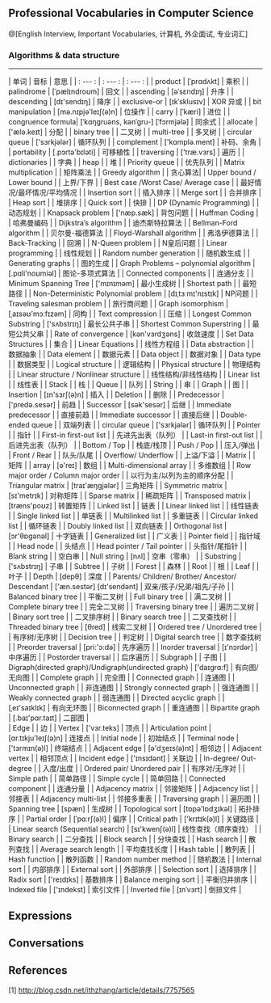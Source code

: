 
## Professional Vocabularies in Computer Science 
@[English Interview, Important Vocabularies, 计算机, 外企面试, 专业词汇]

### Algorithms & data structure
------

| 单词 | 音标 | 意思 |
| : --- : | : --- : | : --- : |
| product | [ˈprɑdʌkt] | 乘积 | 
| palindrome |	[ˈpælɪndroʊm] |	回文 |
| ascending	| [əˈsɛndɪŋ] | 升序 |
| descending | [dɪ'sendɪŋ] | 降序 |
| exclusive-or | [ɪkˈsklusɪv] | XOR 异或 |
| bit manipulation | [mə.nɪpjə'leɪʃ(ə)n] | 位操作 |
| carry	| [ˈkæri]	 | 进位 |
| congruence formula|	[ˈkɑŋɡruəns, kənˈɡru-] [ˈfɔrmjələ] |	同余式 |
| allocate | ['ælə.keɪt] | 分配 |
| binary tree | | 二叉树 |
| multi-tree | | 多叉树 |
| circular queue | ['sɜrkjələr] | 循环队列 |
| complement | ['kɑmplə.ment] | 补码、余角 |
| portability | [.pɔrtə'bɪləti] | 可移植性 |
| traversing | ['træ.vɜrs] | 遍历 |
| dictionaries | | 字典 |
| heap | | 堆 |
| Priority queue | | 优先队列 |
| Matrix multiplication | | 矩阵乘法 |
| Greedy algorithm | | 贪心算法|
| Upper bound / Lower bound | |  上界/下界  |
| Best case /Worst Case/ Average case | | 最好情况/最坏情况/平均情况 |
| Insertion sort | | 插入排序 |
| Merge sort | | 合并排序 |
| Heap sort | | 堆排序 |
| Quick sort | | 快排 | 
| DP (Dynamic Programming) | | 动态规划 |
| Knapsack problem | ['næp.sæk] | 背包问题 |
| Huffman Coding | | 哈弗曼编码 | 
| Dijkstra’s algorithm | | 迪杰斯特拉算法 |
| Bellman-Ford algorithm | | 贝尔曼-福德算法 |
| Floyd-Warshall algorithm | | 弗洛伊德算法 |
| Back-Tracking | | 回溯  |
| N-Queen problem | | N皇后问题 |
| Linear programming | | 线性规划 |
| Random number generation | | 随机数生成 |
| Generating graphs | | 图的生成 |
| Graph Problems – polynomial algorithm | [.pɑli'noʊmiəl] | 图论-多项式算法 |
| Connected components | | 连通分支 |
| Minimum Spanning Tree | ['mɪnɪməm] | 最小生成树 |
| Shortest path | | 最短路径 |
| Non-Deterministic Polynomial problem | [dɪˌtɜːmɪ'nɪstɪk] | NP问题 |
| Traveling salesman problem | | 旅行商问题 |
| Graph isomorphism | [ˌaɪsəʊ'mɔːfɪzəm] | 同构 |
| Text compression | | 压缩 |
| Longest Common Substring | ['sʌbstrɪŋ] | 最长公共子串 |
| Shortest Common Superstring | | 最短公共父串 |
| Rate of convergence   | [kən'vɜrdʒəns] | 收敛速度 |
| Set Data Structures | | 集合 |
| Linear Equations | | 线性方程组 |
| Data abstraction | | 数据抽象 |
| Data element | | 数据元素 |
| Data object | | 数据对象 |
|  Data type | | 数据类型 |
| Logical structure | | 逻辑结构 |
| Physical structure | | 物理结构 |
| Linear structure / Nonlinear structure | | 线性结构/非线性结构 |
| Linear list | | 线性表 |
| Stack | | 栈 |
| Queue | | 队列 |
| String | | 串 |
| Graph | | 图 |
| Insertion | [ɪn'sɜrʃ(ə)n] | 插入 |
| Deletion | | 删除 |
| Predecessor | ['predə.sesər] | 前趋 |
| Successor | [sək'sesər] | 后继 |
| Immediate predecessor | | 直接前趋 |
| Immediate successor | | 直接后继 |
| Double-ended queue | | 双端列表 |
| circular queue | ['sɜrkjələr] | 循环队列 |
| Pointer | | 指针 |
| First-in first-out list | | 先进先出表（队列） |
| Last-in first-out list | | 后进先出表（队列） |
| Bottom / Top | | 栈底/栈顶  |
| Push / Pop | | 压入/弹出 |
| Front / Rear | | 队头/队尾 |
| Overflow/ Underflow | | 上溢/下溢 |
| Matrix | | 矩阵 |
| array | [ə'reɪ] | 数组 | 
| Multi-dimensional array | | 多维数组 |
| Row major order / Column major order | | 以行为主/以列为主的顺序分配 |
| Triangular matrix | [traɪ'æŋɡjələr] | 三角矩阵 |
| Symmetric matrix | [sɪ'metrɪk] | 对称矩阵 |
|  Sparse matrix | | 稀疏矩阵 |
| Transposed matrix | [træns'poʊz] | 转置矩阵 |
| Linked list | | 链表 |
| Linear linked list | | 线性链表 |
| Single linked list | | 单链表 |
| Multilinked list | | 多重链表 |
| Circular linked list | | 循环链表 |
| Doubly linked list | | 双向链表 |
| Orthogonal list | [ɔr'θɒgənəl] | 十字链表 |
| Generalized list | | 广义表 |
|  Pointer field | | 指针域 |
| Head node | | 头结点 |
|  Head pointer / Tail pointer | | 头指针/尾指针 |
| Blank string | | 空白串 |
| Null string | [nʌl] | 空串（零串） |
| Substring | ['sʌbstrɪŋ] | 子串 |
| Subtree | | 子树 |
| Forest | | 森林 |
| Root | | 根 |
| Leaf | | 叶子 |
| Depth | [depθ] | 深度 |
| Parents/ Children/ Brother/ Ancestor/ Descendant | ['æn.sestər] [dɪ'sendənt] | 双亲/孩子/兄弟/祖先/子孙 |
| Balanced binary tree | | 平衡二叉树 |
|  Full binary tree | | 满二叉树 |
| Complete binary tree | | 完全二叉树 |
| Traversing binary tree | | 遍历二叉树 |
| Binary sort tree | | 二叉排序树 |
| Binary search tree | | 二叉查找树 |
| Threaded binary tree | [θred] | 线索二叉树 |
| Ordered tree / Unordered tree | | 有序树/无序树 |
| Decision tree | | 判定树 |
| Digital search tree | | 数字查找树 |
| Preorder traversal | [pri:'ɔ:də] | 先序遍历 |
| Inorder traversal | [ɪ'nɔrdər] | 中序遍历 |
| Postorder traversal | | 后序遍历 |
| Subgraph |  | 子图 |
| Digraph(directed graph)/Undigraph(undirected graph) | ['daɪgrɑ:f] | 有向图/无向图 |
| Complete graph | | 完全图 |
| Connected graph | | 连通图 |
| Unconnected graph | | 非连通图 |
| Strongly connected graph | | 强连通图  |
| Weakly connected graph | | 弱连通图 |
| Directed acyclic graph | | [ˌeɪ'saɪklɪk] | 有向无环图 |
| Biconnected graph | |  重连通图  |
| Bipartite graph | [.baɪ'pɑr.taɪt] | 二部图 |      
| Edge | | 边 |
| Vertex | ['vɜr.teks] | 顶点 |
| Articulation point |  [ɑr.tɪkju'leɪʃ(ə)n] | 连接点 |
|  Initial node | | 初始结点 |
| Terminal node |  ['tɜrmɪn(ə)l] | 终端结点 |
| Adjacent edge |   [ə'dʒeɪs(ə)nt] | 相邻边 |
| Adjacent vertex | | 相邻顶点 |
| Incident edge | ['ɪnsɪdənt] | 关联边  |
|  In-degree/ Out-degree | | 入度/出度  |
| Ordered pair/ Unordered pair | | 有序对/无序对 |
| Simple path | | 简单路径 |
| Simple cycle | | 简单回路 |
| Connected component | | 连通分量  |
| Adjacency matrix | | 邻接矩阵 |
| Adjacency list | | 邻接表 |
| Adjacency multi-list | | 邻接多重表 |
| Traversing graph | | 遍历图 |
| Spanning tree | [spæn] | 生成树 |
| Topological sort | [tɒpə'lɒdʒɪkəl] | 拓扑排序 |
| Partial order | [ˈpɑːrʃ(ə)l] | 偏序 |
| Critical path | ['krɪtɪk(ə)l] | 关键路径 |
| Linear search (Sequential search) | [sɪ'kwenʃ(ə)l] | 线性查找（顺序查找） |
| Binary search | | 二分查找 |
| Block search | | 分块查找  |
| Hash search | | 散列查找 |
| Average search length | | 平均查找长度 |
| Hash table | | 散列表 |
| Hash function | | 散列函数 | 
| Random number method | | 随机数法 |
| Internal sort | | 内部排序 |
| External sort | | 外部排序 |
| Selection sort | | 选择排序 |
| Radix sort | ['reɪdɪks] | 基数排序 |
| Balance merging sort | | 平衡归并排序 |
|  Indexed file |  ['ɪndekst] | 索引文件 |
| Inverted file |  [ɪnˈvɜrt] | 倒排文件 |


## Expressions


## Conversations

## References
[1]  http://blog.csdn.net/ithzhang/article/details/7757565